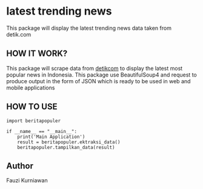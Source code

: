 # latest trending news
This package will display the latest trending news data taken from detik.com
## HOW IT WORK?
This package will scrape data from [detikcom](https://www.detik.com) to display the latest most popular news in Indonesia. This package use BeautifulSoup4 and request to  produce output in the form of JSON which is ready to be used in web and mobile applications

## HOW TO USE
```
import beritapopuler

if __name__ == "__main__":
    print('Main Application')
    result = beritapopuler.ektraksi_data()
    beritapopuler.tampilkan_data(result)
```

## Author
Fauzi Kurniawan
